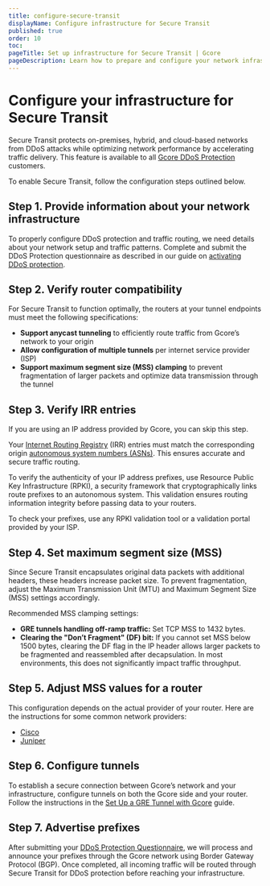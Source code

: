 ```yaml
---
title: configure-secure-transit
displayName: Configure infrastructure for Secure Transit
published: true
order: 10
toc:
pageTitle: Set up infrastructure for Secure Transit | Gcore
pageDescription: Learn how to prepare and configure your network infrastructure to use the Secure Transit feature effectively.
---
```

# Configure your infrastructure for Secure Transit 

Secure Transit protects on-premises, hybrid, and cloud-based networks from DDoS attacks while optimizing network performance by accelerating traffic delivery. This feature is available to all <a href="https://gcore.com/ddos-protection" target="_blank">Gcore DDoS Protection</a> customers.

To enable Secure Transit, follow the configuration steps outlined below.

## Step 1. Provide information about your network infrastructure  

To properly configure DDoS protection and traffic routing, we need details about your network setup and traffic patterns. Complete and submit the DDoS Protection questionnaire as described in our guide on <a href="https://gcore.com/docs/ddos-protection/activate-ddos-protection" target="_blank">activating DDoS protection</a>.

## Step 2. Verify router compatibility 

For Secure Transit to function optimally, the routers at your tunnel endpoints must meet the following specifications:
* **Support anycast tunneling** to efficiently route traffic from Gcore’s  network to your origin
* **Allow configuration of multiple tunnels** per internet service provider (ISP)
* **Support maximum segment size (MSS) clamping** to prevent fragmentation of larger packets and optimize data transmission through the tunnel

## Step 3. Verify IRR entries

<alert-element type="info" title="Info">
 
If you are using an IP address provided by Gcore, you can skip this step. 
 
</alert-element>

Your <a href="https://irr.net/" target="_blank">Internet Routing Registry</a> (IRR) entries must match the corresponding origin <a href="https://en.wikipedia.org/wiki/Autonomous_system_(Internet)" target="_blank">autonomous system numbers (ASNs)</a>. This ensures accurate and secure traffic routing.

To verify the authenticity of your IP address prefixes, use Resource Public Key Infrastructure (RPKI), a security framework that cryptographically links route prefixes to an autonomous system. This validation ensures routing information integrity before passing data to your routers.

To check your prefixes, use any RPKI validation tool or a validation portal provided by your ISP.

## Step 4. Set maximum segment size (MSS) 

Since Secure Transit encapsulates original data packets with additional headers, these headers increase packet size. To prevent fragmentation, adjust the Maximum Transmission Unit (MTU) and Maximum Segment Size (MSS) settings accordingly.

Recommended MSS clamping settings:
- **GRE tunnels handling off-ramp traffic:** Set TCP MSS to 1432 bytes.
- **Clearing the "Don’t Fragment" (DF) bit:** If you cannot set MSS below 1500 bytes, clearing the DF flag in the IP header allows larger packets to be fragmented and reassembled after decapsulation. In most environments, this does not significantly impact traffic throughput.

## Step 5. Adjust MSS values for a router 

This configuration depends on the actual provider of your router. Here are the instructions for some common network providers: 
* <a href="https://www.cisco.com/en/US/docs/ios-xml/ios/ipapp/command/ip_tcp_adjust-mss_through_ip_wccp_web-cache_accelerated.html#GUID-68044D35-A53E-42C1-A7AB-9236333DA8C4" target="_blank">Cisco</a>
* <a href="https://www.juniper.net/documentation/en_US/junos/topics/reference/configuration-statement/tcp-mss-edit-system.html" target="_blank">Juniper</a> 

## Step 6. Configure tunnels 

To establish a secure connection between Gcore’s network and your infrastructure, configure tunnels on both the Gcore side and your router. Follow the instructions in the <a href="https://gcore.com/docs/ddos-protection/gre-tunneling/set-a-gre-tunnel-with-gcore" target="_blank">Set Up a GRE Tunnel with Gcore</a> guide.

## Step 7. Advertise prefixes 

After submitting your <a href="https://gcore.com/docs/ddos-protection/activate-ddos-protection#ddos-questionnaire" target="_blank">DDoS Protection Questionnaire</a>, we will process and announce your prefixes through the Gcore network using Border Gateway Protocol (BGP). Once completed, all incoming traffic will be routed through Secure Transit for DDoS protection before reaching your infrastructure.
